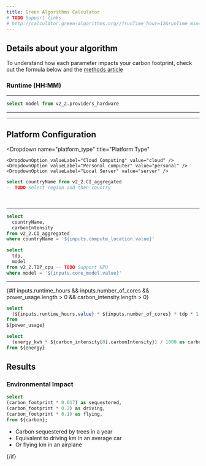 ```yaml
---
title: Green Algorithms Calculator
# TODO Support links
# http://calculator.green-algorithms.org//?runTime_hour=12&runTime_min=0&appVersion=v2.2&locationContinent=Europe&locationCountry=Austria&locationRegion=AT&coreType=CPU&numberCPUs=12&CPUmodel=Xeon%20E5-2683%20v4&memory=64&platformType=localServer
---
```


## Details about your algorithm

To understand how each parameter impacts your carbon footprint, check out the formula below and the [methods article](https://onlinelibrary.wiley.com/doi/10.1002/advs.202100707)

### Runtime (HH:MM)
<Dropdown name=runtime_hours title="Hours">
<DropdownOption valueLabel="1 Hours" value=1 />
<DropdownOption valueLabel="2 Hours" value=2 />
<DropdownOption valueLabel="3 Hours" value=3 />
</Dropdown>

<Dropdown name=runtime_minutes title="Minutes">
<DropdownOption valueLabel="1 min" value=1 />
<DropdownOption valueLabel="2 min" value=2 />
<DropdownOption valueLabel="3 min" value=3 />
</Dropdown>

---

<Dropdown name=core_type title="Type of cores">
    <DropdownOption valueLabel="CPU" value="CPU" />
    <DropdownOption valueLabel="GPU" value="GPU" />
    <DropdownOption value="Both" />
</Dropdown>

<TextInput
    name=number_of_cores
    title="Number of cores"
    defaultValue="12"
/>

```sql current_models
select model from v2_2.providers_hardware
```

<Dropdown name=core_model title="Model" data={current_models}     value=model
/>

---

<TextInput
    name="memory"
    title="Memory (GB)"
    defaultValue="64"
/>

---

## Platform Configuration

<Dropdown
name="platform_type"
title="Platform Type"
>
    <DropdownOption valueLabel="Cloud Computing" value="cloud" />
    <DropdownOption valueLabel="Personal computer" value="personal" />
    <DropdownOption valueLabel="Local Server" value="server" />
</Dropdown>

<!-- {#if inputs.platform_type.value === 'cloud'}
TODO Cloud selection
{/if} -->

```sql location_country
select countryName from v2_2.CI_aggregated
-- TODO Select region and then country
```

<Dropdown
name=compute_location
title="Select location"
data={location_country}
value=countryName
/>

<br/>

<ButtonGroup name=real_cpu_usage title="Do you know the real usage factor of your CPU?" display="tabs">
    <ButtonGroupItem valueLabel="Yes" value=true />
    <ButtonGroupItem valueLabel="No" value=false default />
</ButtonGroup>

<ButtonGroup name=pue title="Do you know the Power Usage Efficiency (PUE) of your local data centre?" display="tabs">
    <ButtonGroupItem valueLabel="Yes" value=true />
    <ButtonGroupItem valueLabel="No" value=false default />
</ButtonGroup>


<ButtonGroup name=pragmatic_scaling_factor title="Do you want to use a Pragmatic Scaling Factor?" display="tabs">
    <ButtonGroupItem valueLabel="Yes" value=true />
    <ButtonGroupItem valueLabel="No" value=false default />
</ButtonGroup>

<!-- TODO App version?-->

---

```sql carbon_intensity
select 
  countryName,
  carbonIntensity 
from v2_2.CI_aggregated
where countryName = '${inputs.compute_location.value}'
```

```sql power_usage
select 
  tdp,
  model
from v2_2.TDP_cpu -- TODO Support GPU
where model = '${inputs.core_model.value}'
```

---

{#if inputs.runtime_hours && inputs.number_of_cores && power_usage.length > 0 && carbon_intensity.length > 0}

```sql energy
select 
  (${inputs.runtime_hours.value} * ${inputs.number_of_cores} * tdp * 1.0) / 1000 as energy_kwh
from 
${power_usage}
```

```sql carbon
select 
  (energy_kwh * ${carbon_intensity[0].carbonIntensity}) / 1000 as carbon_footprint 
from ${energy}
```

  ## Results

  <BigValue 
    data={carbon}
    value=carbon_footprint
    title="Carbon Footprint"
    subtitle="kg CO₂e"
    decimals={2}
  />

  <BigValue
    data={energy}
    value=energy_kwh
    title="Energy Consumption"
    subtitle="kWh"
    decimals={2}
  />

### Environmental Impact

```sql environment_impact
select
(carbon_footprint * 0.017) as sequestered,
(carbon_footprint * 0.2) as driving,
(carbon_footprint * 0.1) as flying,
from ${carbon};
```

  - Carbon sequestered by <Value data={environment_impact} value=sequestered format="number" decimals=1 /> trees in a year
  - Equivalent to driving <Value data={environment_impact} value=driving format="number" decimals=1 /> km in an average car
  - Or flying <Value data={environment_impact} value=flying format="number" decimals=1 /> km in an airplane

{/if}
